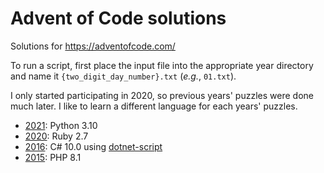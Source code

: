 # Advent of Code solutions

Solutions for https://adventofcode.com/

To run a script, first place the input file into the appropriate year directory and name it `{two_digit_day_number}.txt` (_e.g._, `01.txt`).

I only started participating in 2020, so previous years' puzzles were done much later. I like to learn a different language for each years' puzzles.

* [2021](https://adventofcode.com/2021): Python 3.10
* [2020](https://adventofcode.com/2020): Ruby 2.7
* [2016](https://adventofcode.com/2016): C# 10.0 using [dotnet-script](https://github.com/filipw/dotnet-script)
* [2015](https://adventofcode.com/2015): PHP 8.1
